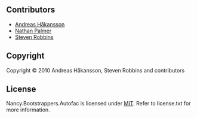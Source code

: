 ## Contributors

* [Andreas Håkansson](http://github.com/thecodejunkie)
* [Nathan Palmer](http://github.com/nathanpalmer)
* [Steven Robbins](http://github.com/grumpydev)

## Copyright

Copyright © 2010 Andreas Håkansson, Steven Robbins and contributors

## License

Nancy.Bootstrappers.Autofac is licensed under [MIT](http://www.opensource.org/licenses/mit-license.php "Read more about the MIT license form"). Refer to license.txt for more information.
